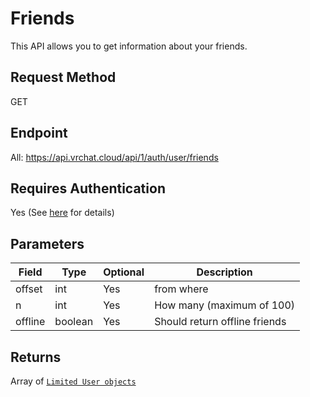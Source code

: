 # Friends

This API allows you to get information about your friends.

## Request Method
GET

## Endpoint
All: https://api.vrchat.cloud/api/1/auth/user/friends

## Requires Authentication
Yes (See [here](/GettingStarted/QuickStart?id=authorization) for details)

## Parameters

Field | Type | Optional | Description
------|------|----------|------------
offset | int | Yes | from where
n | int | Yes | How many (maximum of 100)
offline | boolean | Yes | Should return offline friends

## Returns

Array of [`Limited User objects`](/Objects/User.md#limited-user-object)
